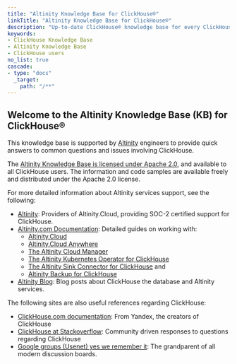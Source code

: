 ```yaml
---
title: "Altinity Knowledge Base for ClickHouse®"
linkTitle: "Altinity Knowledge Base for ClickHouse®"
description: "Up-to-date ClickHouse® knowledge base for every ClickHouse user."
keywords:
- ClickHouse Knowledge Base
- Altinity Knowledge Base
- ClickHouse users
no_list: true
cascade:
- type: "docs"
  _target:
    path: "/**"
---
```

## Welcome to the Altinity Knowledge Base (KB) for ClickHouse®

This knowledge base is supported by [Altinity](http://altinity.com/) engineers to provide quick answers to common questions and issues involving ClickHouse.

The [Altinity Knowledge Base is licensed under Apache 2.0](https://github.com/Altinity/altinityknowledgebase/blob/main/LICENSE), and available to all ClickHouse users.  The information and code samples are available freely and distributed under the Apache 2.0 license.

For more detailed information about Altinity services support, see the following:

* [Altinity](https://altinity.com/): Providers of Altinity.Cloud, providing SOC-2 certified support for ClickHouse.
* [Altinity.com Documentation](https://docs.altinity.com): Detailed guides on working with: 
  * [Altinity.Cloud](https://docs.altinity.com/altinitycloud/)
  * [Altinity.Cloud Anywhere](https://docs.altinity.com/altinitycloudanywhere/)
  * [The Altinity Cloud Manager](https://docs.altinity.com/altinitycloud/quickstartguide/clusterviewexplore/)
  * [The Altinity Kubernetes Operator for ClickHouse](https://docs.altinity.com/releasenotes/altinity-kubernetes-operator-release-notes/)
  * [The Altinity Sink Connector for ClickHouse](https://docs.altinity.com/releasenotes/altinity-sink-connector-release-notes/) and
  * [Altinity Backup for ClickHouse](https://docs.altinity.com/releasenotes/altinity-backup-release-notes/) 
* [Altinity Blog](https://altinity.com/blog/): Blog posts about ClickHouse the database and Altinity services.

The following sites are also useful references regarding ClickHouse:

* [ClickHouse.com documentation](https://clickhouse.com/docs/en/): From Yandex, the creators of ClickHouse
* [ClickHouse at Stackoverflow](https://stackoverflow.com/questions/tagged/clickhouse): Community driven responses to questions regarding ClickHouse
* [Google groups (Usenet) yes we remember it](https://groups.google.com/g/clickhouse): The grandparent of all modern discussion boards.
